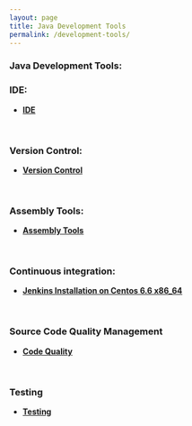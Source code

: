 ```yaml
---
layout: page
title: Java Development Tools
permalink: /development-tools/
---
```


### Java Development Tools:


### IDE:


<ul>
    <li><strong><a href="/development-tools/ide/" rel="nofollow">IDE</a></strong></li>
</ul>


<br/>

### Version Control:

<ul>
    <li><strong><a href="/development-tools/version-controls/">Version Control</a></strong></li>
</ul>


<br/>

### Assembly Tools:

<ul>
    <li><strong><a href="/development-tools/assembly-tools/">Assembly Tools</a></strong></li>
</ul>


<br/>

### Continuous integration:

<ul>
    <li><strong><a href="/development-tools/continuous-integration/jenkins/">Jenkins Installation on Centos 6.6 x86_64</a></strong></li>
</ul>


<br/>

### Source Code Quality Management

<ul>
    <li><strong><a href="/development-tools/code-quality/">Code Quality</a></strong></li>
</ul>


<br/>

### Testing

<ul>
    <li><strong><a href="/development-tools/testing/">Testing</a></strong></li>
</ul>

